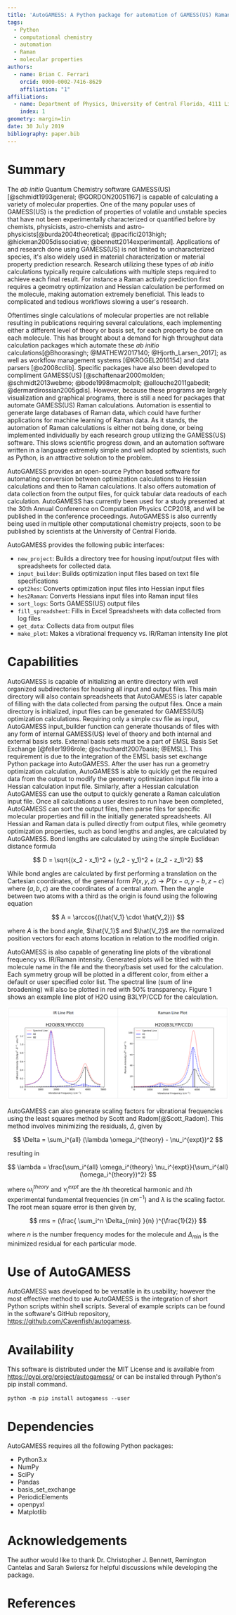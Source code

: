 ```yaml
---
title: 'AutoGAMESS: A Python package for automation of GAMESS(US) Raman calculations'
tags:
  - Python
  - computational chemistry
  - automation
  - Raman
  - molecular properties
authors:
  - name: Brian C. Ferrari
    orcid: 0000-0002-7416-8629
    affiliation: "1"
affiliations:
  - name: Department of Physics, University of Central Florida, 4111 Libra Drive, Orlando FL 32816
    index: 1
geometry: margin=1in
date: 30 July 2019
bibliography: paper.bib
---
```


# Summary

The *ab initio* Quantum Chemistry software GAMESS(US)[@schmidt1993general; @GORDON20051167] is capable of calculating a variety of molecular properties. One of the many popular uses of GAMESS(US) is the prediction of properties of volatile and unstable species that have not been experimentally characterized or quantified before by chemists, physicists, astro-chemists and astro-physicists[@burda2004theoretical; @pacifici2013high; @hickman2005dissociative; @bennett2014experimental]. Applications of and research done using GAMESS(US) is not limited to uncharacterized species, it's also widely used in material characterization or material property prediction research. Research utilizing these types of *ab initio* calculations typically require calculations with multiple steps required to achieve each final result. For instance a Raman activity prediction first requires a geometry optimization and Hessian calculation be performed on the molecule, making automation extremely beneficial. This leads to complicated and tedious workflows slowing a user's research.

Oftentimes single calculations of molecular properties are not reliable resulting in publications requiring several calculations, each implementing either a different level of theory or basis set, for each property be done on each molecule. This has brought about a demand for high throughput data calculation packages which automate these *ab initio* calculations[@Bhoorasingh; @MATHEW2017140; @Hjorth_Larsen_2017]; as well as workflow management systems [@KROGEL2016154] and data parsers [@o2008cclib]. Specific packages have also been developed to compliment GAMESS(US) [@schaftenaar2000molden; @schmidt2013webmo; @bode1998macmolplt; @allouche2011gabedit; @dermardirossian2005gdis]. However, because these programs are largely visualization and graphical programs, there is still a need for packages that automate GAMESS(US) Raman calculations. Automation is essential to generate large databases of Raman data, which could have further applications for machine learning of Raman data. As it stands, the automation of Raman calculations is either not being done, or being implemented individually by each research group utilizing the GAMESS(US) software. This slows scientific progress down, and an automation software written in a language extremely simple and well adopted by scientists, such as Python, is an attractive solution to the problem.

AutoGAMESS provides an open-source Python based software for automating conversion between optimization calculations to Hessian calculations and then to Raman calculations. It also offers automation of data collection from the output files, for quick tabular data readouts of each calculation. AutoGAMESS has currently been used for a study presented at the 30th Annual Conference on Computation Physics CCP2018, and will be published in the conference proceedings. AutoGAMESS is also currently being used in multiple other computational chemistry projects, soon to be published by scientists at the University of Central Florida.

AutoGAMESS provides the following public interfaces:

* `new_project`: Builds a directory tree for housing input/output files with spreadsheets for collected data.
* `input_builder`: Builds optimization input files based on text file specifications
* `opt2hes`: Converts optimization input files into Hessian input files
* `hes2Raman`: Converts Hessians input files into Raman input files
* `sort_logs`: Sorts GAMESS(US) output files
* `fill_spreadsheet`: Fills in Excel Spreadsheets with data collected from log files
* `get_data`: Collects data from output files
* `make_plot`: Makes a vibrational frequency vs. IR/Raman intensity line plot

# Capabilities

AutoGAMESS is capable of initializing an entire directory with well organized subdirectories for housing all input and output files. This main directory will also contain spreadsheets that AutoGAMESS is later capable of filling with the data collected from parsing the output files. Once a main directory is initialized, input files can be generated for GAMESS(US) optimization calculations. Requiring only a simple csv file as input, AutoGAMESS input_builder function can generate thousands of files with any form of internal GAMESS(US) level of theory and both internal and external basis sets.
External basis sets must be a part of EMSL Basis Set Exchange [@feller1996role; @schuchardt2007basis; @EMSL]. This requirement is due to the integration of the EMSL basis set exchange Python package into AutoGAMESS. After the user has run a geometry optimization calculation, AutoGAMESS is able to quickly get the required data from the output to modify the geometry optimization input file into a Hessian calculation input file. Similarly, after a Hessian calculation AutoGAMESS can use the output to quickly generate a Raman calculation input file. Once all calculations a user desires to run have been completed, AutoGAMESS can sort the output files, then parse files for specific molecular properties and fill in the initially generated spreadsheets. All Hessian and Raman data is pulled directly from output files, while geometry optimization properties, such as bond lengths and angles, are calculated by AutoGAMESS. Bond lengths are calculated by using the simple Euclidean distance formula

$$ D = \sqrt{(x_2 - x_1)^2 + (y_2 - y_1)^2 + (z_2 - z_1)^2} $$

While bond angles are calculated by first performing a translation on the Cartesian coordinates, of the general form $P(x,y,z)\rightarrow P'(x-a, y-b, z-c)$ where $(a,b,c)$ are the coordinates of a central atom. Then the angle between two atoms with a third as the origin is found using the following equation

$$ A = \arccos{(\hat{V_1} \cdot \hat{V_2})} $$

where $A$ is the bond angle, $\hat{V_1}$ and $\hat{V_2}$ are the normalized position vectors for each atoms location in relation to the modified origin.

AutoGAMESS is also capable of generating line plots of the vibrational frequency vs. IR/Raman intensity. Generated plots will be titled with the molecule name in the file and the theory/basis set used for the calculation. Each symmetry group will be plotted in a different color, from either a default or user specified color list. The spectral line (sum of line broadening) will also be plotted in red with 50% transparency. Figure 1 shows an example line plot of H2O using B3LYP/CCD for the calculation.

![Line Plots Example](line-plots.PNG)

AutoGAMESS can also generate scaling factors for vibrational frequencies using the least squares method by Scott and Radom[@Scott_Radom]. This method involves  minimizing the residuals, $\Delta$, given by

$$ \Delta = \sum_i^{all} (\lambda \omega_i^{theory} - \nu_i^{expt})^2 $$

resulting in

$$ \lambda = \frac{\sum_i^{all} \omega_i^{theory} \nu_i^{expt}}{\sum_i^{all} (\omega_i^{theory})^2} $$

where $\omega_i^{theory}$ and $\nu_i^{expt}$ are the $i$th theoretical harmonic and $i$th experimental fundamental frequencies (in $cm^{-1}$) and $\lambda$ is the scaling factor. The root mean square error is then given by,

$$ rms = (\frac{ \sum_i^n \Delta_{min} }{n} )^{\frac{1}{2}} $$

where $n$ is the number frequency modes for the molecule and $\Delta_{min}$ is the minimized residual for each particular mode. 

# Use of AutoGAMESS

AutoGAMESS was developed to be versatile in its usability; however the most
effective method to use AutoGAMESS is the integration of short Python scripts
within shell scripts. Several of example scripts can be found in the software's GitHub repository, https://github.com/Cavenfish/autogamess.

# Availability
This software is distributed under the MIT License and is available from https://pypi.org/project/autogamess/
or can be installed through Python's pip install command.

`python -m pip install autogamess --user`

# Dependencies

AutoGAMESS requires all the following Python packages:

* Python3.x
* NumPy
* SciPy
* Pandas
* basis_set_exchange
* PeriodicElements
* openpyxl
* Matplotlib


# Acknowledgements

The author would like to thank Dr. Christopher J. Bennett, Remington Cantelas and Sarah Swiersz for helpful discussions while developing the package.

# References
